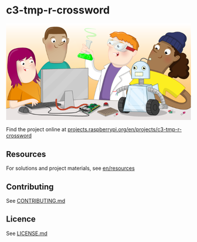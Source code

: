 # c3-tmp-r-crossword

![c3-tmp-r-crossword](banner.png)

Find the project online at [projects.raspberrypi.org/en/projects/c3-tmp-r-crossword](https://projects.raspberrypi.org/en/projects/c3-tmp-r-crossword)

## Resources
For solutions and project materials, see [en/resources](https://github.com/raspberrypilearning/c3-tmp-r-crossword/tree/master/en/resources)

## Contributing
See [CONTRIBUTING.md](CONTRIBUTING.md)

## Licence
 See [LICENSE.md](LICENSE.md)